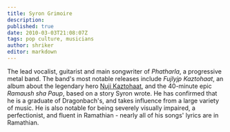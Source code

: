 ```yaml
---
title: Syron Grimoire
description:
published: true
date: 2010-03-03T21:08:07Z
tags: pop culture, musicians
author: shriker
editor: markdown
---
```


The lead vocalist, guitarist and main songwriter of *Phatharla*, a progressive metal band. The band's most notable releases include *Fujlyjp Kaztohaat*, an album about the legendary hero [Nuji Kaztohaat](/historical-figures/nuji_kaztohaat "wikilink"), and the 40-minute epic *Ramaush sha Paup*, based on a story Syron wrote. He has confirmed that he is a graduate of Dragonbach's, and takes influence from a large variety of music. He is also notable for being severely visually impaired, a perfectionist, and fluent in Ramathian - nearly all of his songs' lyrics are in Ramathian.